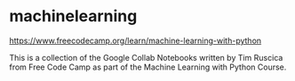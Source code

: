 # machinelearning
https://www.freecodecamp.org/learn/machine-learning-with-python

This is a collection of the Google Collab Notebooks written by Tim Ruscica from Free Code Camp as part of the Machine Learning with Python Course.
